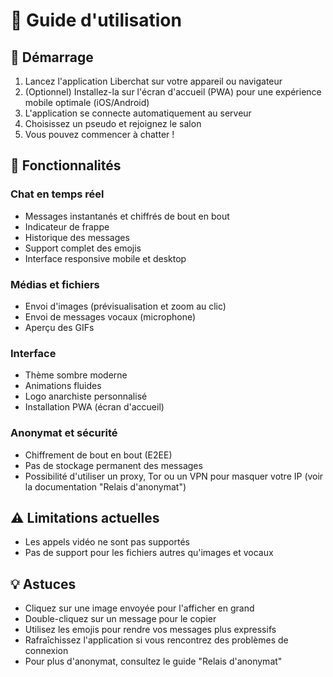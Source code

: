 # 📱 Guide d'utilisation

## 🚀 Démarrage

1. Lancez l'application Liberchat sur votre appareil ou navigateur
2. (Optionnel) Installez-la sur l'écran d'accueil (PWA) pour une expérience mobile optimale (iOS/Android)
3. L'application se connecte automatiquement au serveur
4. Choisissez un pseudo et rejoignez le salon
5. Vous pouvez commencer à chatter !

## 💬 Fonctionnalités

### Chat en temps réel
- Messages instantanés et chiffrés de bout en bout
- Indicateur de frappe
- Historique des messages
- Support complet des emojis
- Interface responsive mobile et desktop

### Médias et fichiers
- Envoi d'images (prévisualisation et zoom au clic)
- Envoi de messages vocaux (microphone)
- Aperçu des GIFs

### Interface
- Thème sombre moderne
- Animations fluides
- Logo anarchiste personnalisé
- Installation PWA (écran d'accueil)

### Anonymat et sécurité
- Chiffrement de bout en bout (E2EE)
- Pas de stockage permanent des messages
- Possibilité d'utiliser un proxy, Tor ou un VPN pour masquer votre IP (voir la documentation "Relais d'anonymat")

## ⚠️ Limitations actuelles

- Les appels vidéo ne sont pas supportés
- Pas de support pour les fichiers autres qu'images et vocaux

## 💡 Astuces

- Cliquez sur une image envoyée pour l'afficher en grand
- Double-cliquez sur un message pour le copier
- Utilisez les emojis pour rendre vos messages plus expressifs
- Rafraîchissez l'application si vous rencontrez des problèmes de connexion
- Pour plus d'anonymat, consultez le guide "Relais d'anonymat"
